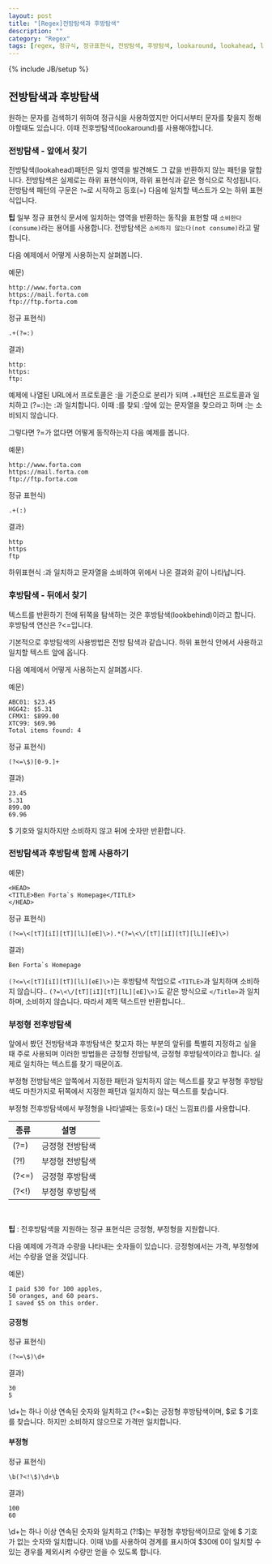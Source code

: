 ```yaml
---
layout: post
title: "[Regex]전방탐색과 후방탐색"
description: ""
category: "Regex"
tags: [regex, 정규식, 정규표현식, 전방탐색, 후방탐색, lookaround, lookahead, lookbehind ]
---
```

{% include JB/setup %}

## 전방탐색과 후방탐색

원하는 문자를 검색하기 위하여 정규식을 사용하였지만 어디서부터 문자를 찾을지 정해야할때도 있습니다. 이때 전후방탐색(lookaround)를 사용해야합니다.

### 전방탐색 - 앞에서 찾기

전방탐색(lookahead)패턴은 일치 영역을 발견해도 그 값을 반환하지 않는 패턴을 말합니다. 전방탐색은 실제로는 하위 표현식이며, 하위 표현식과 같은 형식으로 작성됩니다. 전방탐색 패턴의 구문은 `?=`로 시작하고 등호(=) 다음에 일치할 텍스트가 오는 하위 표현식입니다.

<div class="alert-info"><strong>팁</strong> 일부 정규 표현식 문서에 일치하는 영역을 반환하는 동작을 표현할 때 <code>소비한다(consume)</code>라는 용어를 사용합니다. 전방탐색은 <code>소비하지 않는다(not consume)</code>라고 말합니다.</div>

다음 예제에서 어떻게 사용하는지 살펴봅니다.

예문)

	http://www.forta.com
    https://mail.forta.com
    ftp://ftp.forta.com

정규 표현식)

	.+(?=:)

결과)

	http:
    https:
    ftp:

예제에 나열된 URL에서 프로토콜은 :을 기준으로 분리가 되며 .+패턴은 프로토콜과 일치하고 (?=:)는 :과 일치합니다. 이때 :를 찾되 :앞에 있는 문자열을 찾으라고 하며 :는 소비되지 않습니다.

그렇다면 ?=가 없다면 어떻게 동작하는지 다음 예제를 봅니다.

예문)

	http://www.forta.com
    https://mail.forta.com
    ftp://ftp.forta.com

정규 표현식)

	.+(:)

결과)

	http
    https
    ftp

하위표현식 :과 일치하고 문자열을 소비하여 위에서 나온 결과와 같이 나타납니다.

### 후방탐색 - 뒤에서 찾기

텍스트를 반환하기 전에 뒤쪽을 탐색하는 것은 후방탐색(lookbehind)이라고 합니다. 후방탐색 연산은 ?<=입니다.

기본적으로 후방탐색의 사용방법은 전방 탐색과 같습니다. 하위 표현식 안에서 사용하고 일치할 텍스트 앞에 옵니다. 

다음 예제에서 어떻게 사용하는지 살펴봅시다.

예문)

    ABC01: $23.45
    HGG42: $5.31
    CFMX1: $899.00
    XTC99: $69.96
    Total items found: 4

정규 표현식)

    (?<=\$)[0-9.]+

결과)
    
    23.45
    5.31
    899.00
    69.96

$ 기호와 일치하지만 소비하지 않고 뒤에 숫자만 반환합니다.

### 전방탐색과 후방탐색 함께 사용하기

예문)

    <HEAD>
    <TITLE>Ben Forta`s Homepage</TITLE>
    </HEAD>

정규 표현식)
    
    (?<=\<[tT][iI][tT][lL][eE]\>).*(?=\<\/[tT][iI][tT][lL][eE]\>)

결과)
    
    Ben Forta`s Homepage

`(?<=\<[tT][iI][tT][lL][eE]\>)`는 후방탐색 작업으로 `<TITLE>`과 일치하며 소비하지 않습니다.. `(?=\<\/[tT][iI][tT][lL][eE]\>)`도 같은 방식으로 `</Title>`과 일치하며, 소비하지 않습니다. 따라서 제목 텍스트만 반환합니다..


### 부정형 전후방탐색

앞에서 봤던 전방탐색과 후방탐색은 찾고자 하는 부분의 앞뒤를 특별히 지정하고 싶을 때 주로 사용되며 이러한 방법들은 긍정형 전방탐색, 긍정형 후방탐색이라고 합니다. 실제로 일치하는 텍스트를 찾기 때문이죠.

부정형 전방탐색은 앞쪽에서 지정한 패턴과 일치하지 않는 텍스트를 찾고 부정형 후방탐색도 마찬가지로 뒤쪽에서 지정한 패턴과 일치하지 않는 텍스트를 찾습니다.

부정형 전후방탐색에서 부정형을 나타낼때는 등호(=) 대신 느낌표(!)를 사용합니다.

종류 | 설명
--------|------
(?=) | 긍정형 전방탐색
(?!) | 부정형 전방탐색
(?<=) | 긍정형 후방탐색
(?<!) | 부정형 후방탐색


<br/><div class="alert-info"><strong>팁</strong> : 전후방탐색을 지원하는 정규 표현식은 긍정형, 부정형을 지원합니다.</div>


다음 예제에 가격과 수량을 나타내는 숫자들이 있습니다. 긍정형에서는 가격, 부정형에서는 수량을 얻을 것입니다.

예문)

    I paid $30 for 100 apples,
    50 oranges, and 60 pears.
    I saved $5 on this order.

#### 긍정형

정규 표현식)

    (?<=\$)\d+

결과)

    30
    5

\d+는 하나 이상 연속된 숫자와 일치하고 (?<=\$)는 긍정형 후방탐색이며, \$로 $ 기호를 찾습니다. 하지만 소비하지 않으므로 가격만 일치합니다.

#### 부정형

정규 표현식)
    
    \b(?<!\$)\d+\b

결과)

    100
    60

\d+는 하나 이상 연속된 숫자와 일치하고 (?!\$)는 부정형 후방탐색이므로 앞에 $ 기호가 없는 숫자와 일치합니다. 이때 \b를 사용하여 경계를 표시하여 $30에 0이 일치할 수 있는 경우를 제외시켜 수량만 얻을 수 있도록 합니다.